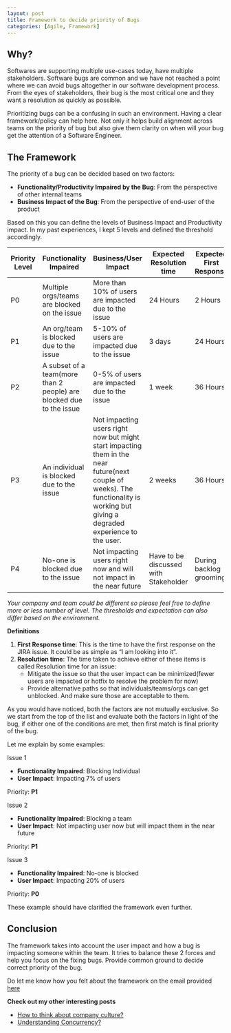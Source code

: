 ```yaml
---
layout: post
title: Framework to decide priority of Bugs
categories: [Agile, Framework]
---
```

## Why?
Softwares are supporting multiple use-cases today, have multiple stakeholders. Software bugs are common and we have not reached a point where we can avoid bugs altogether in our software development process. From the eyes of stakeholders, their bug is the most critical one and they want a resolution as quickly as possible.

Prioritizing bugs can be a confusing in such an environment. Having a clear framework/policy can help here. Not only it helps build alignment across teams on the priority of bug but also give them clarity on when will your bug get the attention of a Software Engineer.

## The Framework
The priority of a bug can be decided based on two factors:

- **Functionality/Productivity Impaired by the Bug**: From the perspective of other internal teams
- **Business Impact of the Bug**: From the perspective of end-user of the product

Based on this you can define the levels of Business Impact and Productivity impact. In my past experiences, I kept 5 levels and defined the threshold accordingly. 

| Priority Level | Functionality Impaired | Business/User Impact | Expected Resolution time | Expected First Response |
| -------------- | ---------------------- | -------------------- | ------------------------ | ----------------------- |
| P0 | Multiple orgs/teams are blocked on the issue | More than 10% of users are impacted due to the issue| 24 Hours | 2 Hours |
| P1 | An org/team is blocked due to the issue | 5-10% of users are impacted due to the issue | 3 days | 24 Hours |
| P2 | A subset of a team(more than 2 people) are blocked due to the issue | 0-5% of users are impacted due to the issue | 1 week | 36 Hours |
| P3 | An individual is blocked due to the issue | Not impacting users right now but might start impacting them in the near future(next couple of weeks). The functionality is working but giving a degraded experience to the user. | 2 weeks | 36 Hours |
| P4 | No-one is blocked due to the issue | Not impacting users right now and will not impact in the near future | Have to be discussed with Stakeholder | During backlog grooming |


*Your company and team could be different so please feel free to define more or less number of level. The thresholds and expectation can also differ based on the environment.*

**Definitions**

1. **First Response time**: This is the time to have the first response on the JIRA issue. It could be as simple as “I am looking into it”. 
2. **Resolution time**: The time taken to achieve either of these items is called Resolution time for an issue:
	- Mitigate the issue so that the user impact can be minimized(fewer users are impacted or hotfix to resolve the problem for now)
	- Provide alternative paths so that individuals/teams/orgs can get unblocked. And make sure those are acceptable to them.

As you would have noticed, both the factors are not mutually exclusive. So we start from the top of the list and evaluate both the factors in light of the bug, if either one of the conditions are met, then first match is final priority of the bug.

Let me explain by some examples:

Issue 1

- **Functionality Impaired**: Blocking Individual
- **User Impact**: Impacting 7% of users

Priority: **P1**

Issue 2

- **Functionality Impaired**: Blocking a team
- **User Impact**: Not impacting user now but will impact them in the near future

Priority: **P1**

Issue 3

- **Functionality Impaired**: No-one is blocked
- **User Impact**: Impacting 20% of users

Priority: **P0**

These example should have clarified the framework even further.

## Conclusion
The framework takes into account the user impact and how a bug is impacting someone within the team. It tries to balance these 2 forces and help you focus on the fixing bugs. Provide common ground to decide correct priority of the bug.

Do let me know how you felt about the framework on the email provided [here](https://raun.github.io/about/)


**Check out my other interesting posts**
- [How to think about company culture?](https://raun.github.io/tech/culture/2021/03/10/how-to-think-about-company-culture/)
- [Understanding Concurrency?](https://raun.github.io/web-service/threads/asyncio/python/2021/02/25/Understanding-concurrency/)


